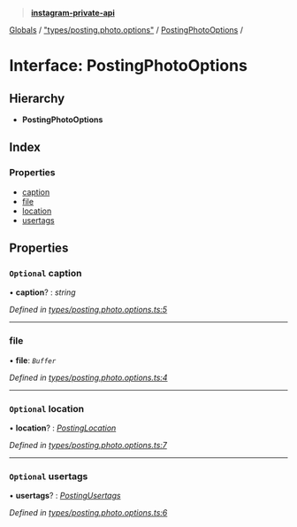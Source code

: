 > **[instagram-private-api](../README.md)**

[Globals](../README.md) / ["types/posting.photo.options"](../modules/_types_posting_photo_options_.md) / [PostingPhotoOptions](_types_posting_photo_options_.postingphotooptions.md) /

# Interface: PostingPhotoOptions

## Hierarchy

* **PostingPhotoOptions**

## Index

### Properties

* [caption](_types_posting_photo_options_.postingphotooptions.md#optional-caption)
* [file](_types_posting_photo_options_.postingphotooptions.md#file)
* [location](_types_posting_photo_options_.postingphotooptions.md#optional-location)
* [usertags](_types_posting_photo_options_.postingphotooptions.md#optional-usertags)

## Properties

### `Optional` caption

• **caption**? : *string*

*Defined in [types/posting.photo.options.ts:5](https://github.com/dilame/instagram-private-api/blob/173bc62/src/types/posting.photo.options.ts#L5)*

___

###  file

• **file**: *`Buffer`*

*Defined in [types/posting.photo.options.ts:4](https://github.com/dilame/instagram-private-api/blob/173bc62/src/types/posting.photo.options.ts#L4)*

___

### `Optional` location

• **location**? : *[PostingLocation](_types_posting_options_.postinglocation.md)*

*Defined in [types/posting.photo.options.ts:7](https://github.com/dilame/instagram-private-api/blob/173bc62/src/types/posting.photo.options.ts#L7)*

___

### `Optional` usertags

• **usertags**? : *[PostingUsertags](_types_posting_options_.postingusertags.md)*

*Defined in [types/posting.photo.options.ts:6](https://github.com/dilame/instagram-private-api/blob/173bc62/src/types/posting.photo.options.ts#L6)*